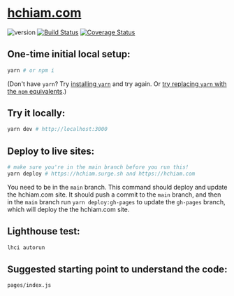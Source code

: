 # [hchiam.com](https://hchiam.com/?can-you-find-all-the-hidden-features?)

![version](https://img.shields.io/github/release/hchiam/hchiam.github.io) [![Build Status](https://travis-ci.org/hchiam/hchiam.github.io.svg?branch=master)](https://travis-ci.org/hchiam/hchiam.github.io) [![Coverage Status](https://coveralls.io/repos/github/hchiam/hchiam.github.io/badge.svg?branch=master)](https://coveralls.io/github/hchiam/hchiam.github.io?branch=master)

## One-time initial local setup:

```bash
yarn # or npm i
```

(Don't have `yarn`? Try [installing `yarn`](https://yarnpkg.com/en/docs/install) and try again. Or [try replacing `yarn` with the `npm` equivalents](https://github.com/hchiam/learning-yarn).)

## Try it locally:

```bash
yarn dev # http://localhost:3000
```

## Deploy to live sites:

```bash
# make sure you're in the main branch before you run this!
yarn deploy # https://hchiam.surge.sh and https://hchiam.com
```

You need to be in the `main` branch. This command should deploy and update the hchiam.com site. It should push a commit to the `main` branch, and then in the `main` branch run `yarn deploy:gh-pages` to update the `gh-pages` branch, which will deploy the the hchiam.com site.

## Lighthouse test:

```bash
lhci autorun
```

## Suggested starting point to understand the code:

`pages/index.js`
